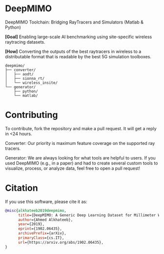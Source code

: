 # DeepMIMO
DeepMIMO Toolchain: Bridging RayTracers and Simulators (Matlab &amp; Python)

**[Goal]** Enabling large-scale AI benchmarking using site-specific wireless raytracing datasets.

**[How]** Converting the outputs of the best raytracers in wireless to a distributable format that is readable by the best 5G simulation toolboxes. 

```
deepmimo/
├── converter/
│   ├── aodt/
│   ├── sionna_rt/
│   └── wireless_insite/
└── generator/
    ├── python/
    └── matlab/
```

# Contributing

To contribute, fork the repository and make a pull request. It will get a reply in <24 hours. 

Converter: Our priority is maximum feature coverage on the supported ray tracers. 

Generator: We are always looking for what tools are helpful to users. If you used DeepMIMO (e.g., in a paper) and had to create several custom tools to visualize, process, or analyze data, feel free to open a pull request! 

# Citation

If you use this software, please cite it as:

```bibtex
@misc{alkhateeb2019deepmimo,
      title={DeepMIMO: A Generic Deep Learning Dataset for Millimeter Wave and Massive MIMO Applications}, 
      author={Ahmed Alkhateeb},
      year={2019},
      eprint={1902.06435},
      archivePrefix={arXiv},
      primaryClass={cs.IT},
      url={https://arxiv.org/abs/1902.06435}, 
}
```
